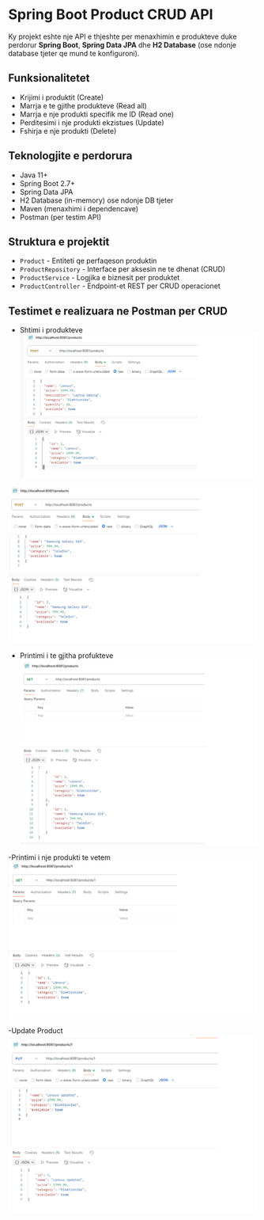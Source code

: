 # Spring Boot Product CRUD API

Ky projekt eshte nje API e thjeshte per menaxhimin e produkteve duke perdorur **Spring Boot**, **Spring Data JPA** dhe **H2 Database** (ose ndonje database tjeter qe mund te konfiguroni).

## Funksionalitetet

- Krijimi i produktit (Create)
- Marrja e te gjithe produkteve (Read all)
- Marrja e nje produkti specifik me ID (Read one)
- Perditesimi i nje produkti ekzistues (Update)
- Fshirja e nje produkti (Delete)

## Teknologjite e perdorura

- Java 11+
- Spring Boot 2.7+
- Spring Data JPA
- H2 Database (in-memory) ose ndonje DB tjeter
- Maven (menaxhimi i dependencave)
- Postman (per testim API)

## Struktura e projektit

- `Product` - Entiteti qe perfaqeson produktin
- `ProductRepository` - Interface per aksesin ne te dhenat (CRUD)
- `ProductService` - Logjika e biznesit per produktet
- `ProductController` - Endpoint-et REST per CRUD operacionet

## Testimet e realizuara ne Postman per CRUD
- Shtimi i produkteve
![foto1](img.png)

![Krijimi i nje produkti](img_1.png)

- Printimi i te gjitha profukteve
![foto1](img_3.png)

-Printimi i nje produkti te vetem
![foto](img_5.png)

-Update Product
![img_6.png](img_6.png)